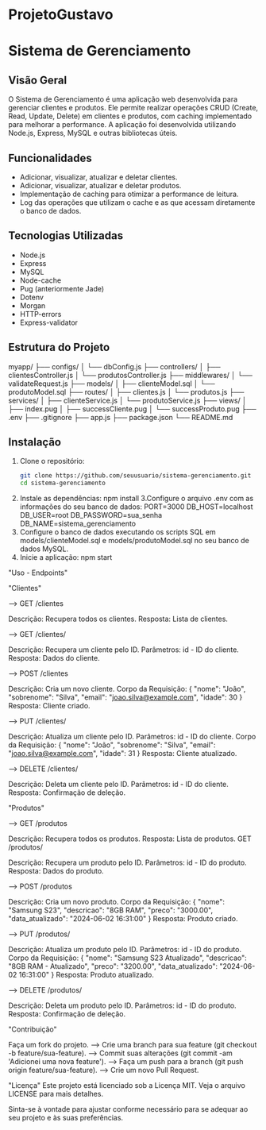 # ProjetoGustavo
# Sistema de Gerenciamento

## Visão Geral

O Sistema de Gerenciamento é uma aplicação web desenvolvida para gerenciar clientes e produtos. Ele permite realizar operações CRUD (Create, Read, Update, Delete) em clientes e produtos, com caching implementado para melhorar a performance. A aplicação foi desenvolvida utilizando Node.js, Express, MySQL e outras bibliotecas úteis.

## Funcionalidades

- Adicionar, visualizar, atualizar e deletar clientes.
- Adicionar, visualizar, atualizar e deletar produtos.
- Implementação de caching para otimizar a performance de leitura.
- Log das operações que utilizam o cache e as que acessam diretamente o banco de dados.

## Tecnologias Utilizadas

- Node.js
- Express
- MySQL
- Node-cache
- Pug (anteriormente Jade)
- Dotenv
- Morgan
- HTTP-errors
- Express-validator

## Estrutura do Projeto

myapp/
├── configs/
│ └── dbConfig.js
├── controllers/
│ ├── clientesController.js
│ └── produtosController.js
├── middlewares/
│ └── validateRequest.js
├── models/
│ ├── clienteModel.sql
│ └── produtoModel.sql
├── routes/
│ ├── clientes.js
│ └── produtos.js
├── services/
│ ├── clienteService.js
│ └── produtoService.js
├── views/
│ ├── index.pug
│ ├── successCliente.pug
│ └── successProduto.pug
├── .env
├── .gitignore
├── app.js
├── package.json
└── README.md


## Instalação

1. Clone o repositório:
   ```bash
   git clone https://github.com/seuusuario/sistema-gerenciamento.git
   cd sistema-gerenciamento
2. Instale as dependências:
     npm install
3.Configure o arquivo .env com as informações do seu banco de dados:
    PORT=3000
    DB_HOST=localhost
    DB_USER=root
    DB_PASSWORD=sua_senha
    DB_NAME=sistema_gerenciamento
4. Configure o banco de dados executando os scripts SQL em models/clienteModel.sql e models/produtoModel.sql no seu banco de dados MySQL.
5. Inicie a aplicação:
     npm start

"Uso - Endpoints"

"Clientes"

--> GET /clientes

Descrição: Recupera todos os clientes.
Resposta: Lista de clientes.

--> GET /clientes/

Descrição: Recupera um cliente pelo ID.
Parâmetros: id - ID do cliente.
Resposta: Dados do cliente.

--> POST /clientes

Descrição: Cria um novo cliente.
Corpo da Requisição:
{
  "nome": "João",
  "sobrenome": "Silva",
  "email": "joao.silva@example.com",
  "idade": 30
}
Resposta: Cliente criado.

--> PUT /clientes/

Descrição: Atualiza um cliente pelo ID.
Parâmetros: id - ID do cliente.
Corpo da Requisição:
{
  "nome": "João",
  "sobrenome": "Silva",
  "email": "joao.silva@example.com",
  "idade": 31
}
Resposta: Cliente atualizado.

--> DELETE /clientes/

Descrição: Deleta um cliente pelo ID.
Parâmetros: id - ID do cliente.
Resposta: Confirmação de deleção.

"Produtos"

--> GET /produtos

Descrição: Recupera todos os produtos.
Resposta: Lista de produtos.
GET /produtos/

Descrição: Recupera um produto pelo ID.
Parâmetros: id - ID do produto.
Resposta: Dados do produto.

--> POST /produtos

Descrição: Cria um novo produto.
Corpo da Requisição:
{
  "nome": "Samsung S23",
  "descricao": "8GB RAM",
  "preco": "3000.00",
  "data_atualizado": "2024-06-02 16:31:00"
}
Resposta: Produto criado.

--> PUT /produtos/

Descrição: Atualiza um produto pelo ID.
Parâmetros: id - ID do produto.
Corpo da Requisição:
{
  "nome": "Samsung S23 Atualizado",
  "descricao": "8GB RAM - Atualizado",
  "preco": "3200.00",
  "data_atualizado": "2024-06-02 16:31:00"
}
Resposta: Produto atualizado.

--> DELETE /produtos/

Descrição: Deleta um produto pelo ID.
Parâmetros: id - ID do produto.
Resposta: Confirmação de deleção.

"Contribuição"

Faça um fork do projeto.
--> Crie uma branch para sua feature (git checkout -b feature/sua-feature).
--> Commit suas alterações (git commit -am 'Adicionei uma nova feature').
--> Faça um push para a branch (git push origin feature/sua-feature).
--> Crie um novo Pull Request.

"Licença"
Este projeto está licenciado sob a Licença MIT. Veja o arquivo LICENSE para mais detalhes.


Sinta-se à vontade para ajustar conforme necessário para se adequar ao seu projeto e às suas preferências.
